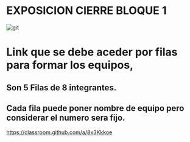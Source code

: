 
# EXPOSICION CIERRE BLOQUE 1

![git](https://github.com/user-attachments/assets/6488fa66-d9b1-40bf-b132-0e39f697952e)

# Link que se debe aceder por filas para formar los equipos, 
## Son 5 Filas de 8 integrantes.
## Cada fila puede poner nombre de equipo **pero considerar el numero sera fijo.**

https://classroom.github.com/a/8x3Kkkoe

